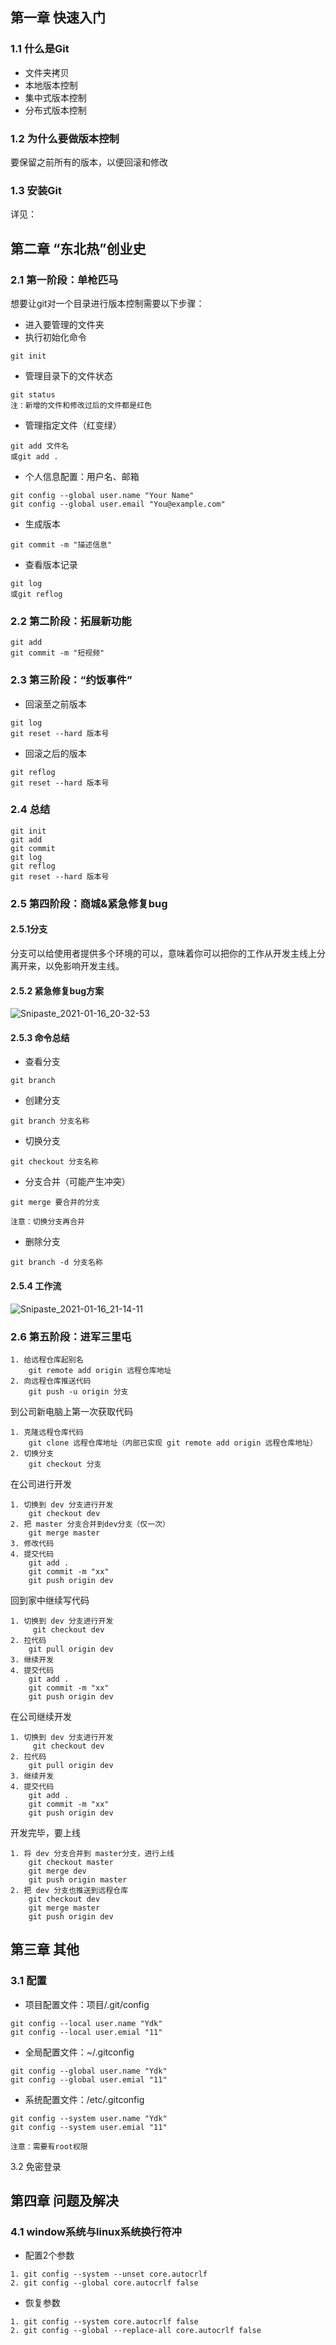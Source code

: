 ## 第一章 快速入门

### 1.1 什么是Git

* 文件夹拷贝
* 本地版本控制
* 集中式版本控制
* 分布式版本控制

### 1.2 为什么要做版本控制

要保留之前所有的版本，以便回滚和修改

### 1.3 安装Git

详见：

## 第二章 “东北热”创业史

### 2.1 第一阶段：单枪匹马

想要让git对一个目录进行版本控制需要以下步骤：

* 进入要管理的文件夹
* 执行初始化命令

```
git init
```

* 管理目录下的文件状态

```
git status
注：新增的文件和修改过后的文件都是红色
```

* 管理指定文件（红变绿）

```
git add 文件名
或git add .
```

* 个人信息配置：用户名、邮箱

```
git config --global user.name "Your Name"
git config --global user.email "You@example.com"
```

* 生成版本

```
git commit -m "描述信息"
```

* 查看版本记录

```
git log
或git reflog
```

### 2.2 第二阶段：拓展新功能

```
git add
git commit -m "短视频"
```

### 2.3 第三阶段：“约饭事件”

* 回滚至之前版本

```
git log
git reset --hard 版本号
```

* 回滚之后的版本

```
git reflog
git reset --hard 版本号
```

### 2.4 总结

```
git init
git add
git commit
git log
git reflog
git reset --hard 版本号
```

### 2.5 第四阶段：商城&紧急修复bug

#### 2.5.1分支

分支可以给使用者提供多个环境的可以，意味着你可以把你的工作从开发主线上分离开来，以免影响开发主线。

#### 2.5.2 紧急修复bug方案

![Snipaste_2021-01-16_20-32-53](C:\Users\11631\gitdir\image\Snipaste_2021-01-16_20-32-53.png)

#### 2.5.3 命令总结

* 查看分支

```
git branch
```

* 创建分支

```
git branch 分支名称
```

* 切换分支

```
git checkout 分支名称
```

* 分支合并（可能产生冲突）

```
git merge 要合并的分支

注意：切换分支再合并
```

* 删除分支

```
git branch -d 分支名称
```

#### 2.5.4 工作流

![Snipaste_2021-01-16_21-14-11](C:\Users\11631\gitdir\image\Snipaste_2021-01-16_21-14-11.png)



### 2.6 第五阶段：进军三里屯

```
1. 给远程仓库起别名
	git remote add origin 远程仓库地址
2. 向远程仓库推送代码
	git push -u origin 分支
```

到公司新电脑上第一次获取代码

```
1. 克隆远程仓库代码
	git clone 远程仓库地址（内部已实现 git remote add origin 远程仓库地址）
2. 切换分支
	git checkout 分支
```

在公司进行开发

```
1. 切换到 dev 分支进行开发
	git checkout dev
2. 把 master 分支合并到dev分支（仅一次）
	git merge master
3. 修改代码
4. 提交代码
	git add .
	git commit -m "xx"
	git push origin dev
```

回到家中继续写代码

```
1. 切换到 dev 分支进行开发
	 git checkout dev
2. 拉代码
	git pull origin dev
3. 继续开发
4. 提交代码
	git add .
	git commit -m "xx"
	git push origin dev
```

在公司继续开发

```
1. 切换到 dev 分支进行开发
	 git checkout dev
2. 拉代码
	git pull origin dev
3. 继续开发
4. 提交代码
	git add .
	git commit -m "xx"
	git push origin dev
```

开发完毕，要上线

```
1. 将 dev 分支合并到 master分支，进行上线
	git checkout master
	git merge dev
	git push origin master
2. 把 dev 分支也推送到远程仓库
	git checkout dev
	git merge master
	git push origin dev
```



## 第三章 其他

### 3.1 配置

* 项目配置文件：项目/.git/config

```
git config --local user.name "Ydk"
git config --local user.emial "11"
```

* 全局配置文件：~/.gitconfig

```
git config --global user.name "Ydk"
git config --global user.emial "11"
```

* 系统配置文件：/etc/.gitconfig

```
git config --system user.name "Ydk"
git config --system user.emial "11"

注意：需要有root权限
```



3.2 免密登录



## 第四章 问题及解决

### 4.1 window系统与linux系统换行符冲

* 配置2个参数

```
1. git config --system --unset core.autocrlf 
2. git config --global core.autocrlf false 
```

* 恢复参数

```
1. git config --system core.autocrlf false 
2. git config --global --replace-all core.autocrlf false 
```

